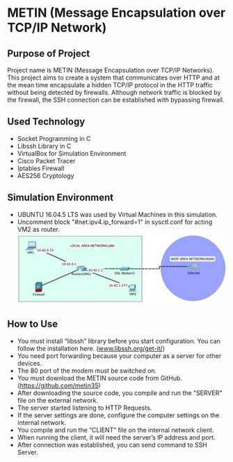 # METIN (Message Encapsulation over TCP/IP Network)
## Purpose of Project
Project name is METIN (Message Encapsulation over TCP/IP Networks). This project aims to create a system that communicates over HTTP and at the mean time encapsulate a hidden TCP/IP protocol in the HTTP traffic without being detected by firewalls. Although network traffic is blocked by the firewall, the SSH connection can be established with bypassing firewall.
## Used Technology
- Socket Programming in C
- Libssh Library in C
- VirtualBox for Simulation Environment
- Cisco Packet Tracer
- Iptables Firewall
- AES256 Cryptology
## Simulation Environment
- UBUNTU 16.04.5 LTS was used by Virtual Machines in this simulation.
- Uncomment block "#net.ipv4.ip_forward=1" in sysctl.conf for acting VM2 as router. 
![](images/SimulationEnvironment.png)
## How to Use
- You must install “libssh” library before you start configuration. You can follow the installation here. (www.libssh.org/get-it/)
- You need port forwarding because your computer as a server for other devices.
- The 80 port of the modem must be switched on.
- You must download the METIN source code from GitHub.(https://github.com/metin35)
- After downloading the source code, you compile and run the "SERVER" file on the external network. 
- The server started listening to HTTP Requests.
- If the server settings are done, configure the computer settings on the internal network.
- You compile and run the “CLIENT” file on the internal network client.
- When running the client, it will need the server’s IP address and port.
- After connection was established, you can send command to SSH Server.


